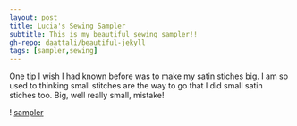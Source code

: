 ```yaml
---
layout: post
title: Lucia's Sewing Sampler
subtitle: This is my beautiful sewing sampler!!
gh-repo: daattali/beautiful-jekyll
tags: [sampler,sewing]
---
```


One tip I wish I had known before was to make my satin stiches big. 
I am so used to thinking small stitches are the way to go that I did small satin stiches too.
Big, well really small, mistake!

! [sampler](https://luciasher.github.io/img/IMG_3972.jpg)
